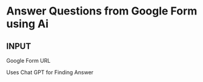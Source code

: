 # Answer Questions from Google Form using Ai

## INPUT
Google Form URL

Uses Chat GPT for Finding Answer

